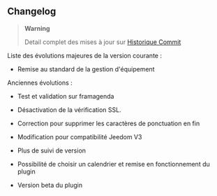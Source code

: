 Changelog
---------

> **Warning**
>
> Detail complet des mises à jour sur [Historique
> Commit](https://github.com/guenneguezt/plugin-caldav/commits/master)

Liste des évolutions majeures de la version courante :

-   Remise au standard de la gestion d'équipement

Anciennes évolutions :

-   Test et validation sur framagenda

-   Désactivation de la vérification SSL.

-   Correction pour supprimer les caractères de ponctuation en fin

-   Modification pour compatibilité Jeedom V3

-   Plus de suivi de version

-   Possibilité de choisir un calendrier et remise en fonctionnement du
    plugin

-   Version beta du plugin
